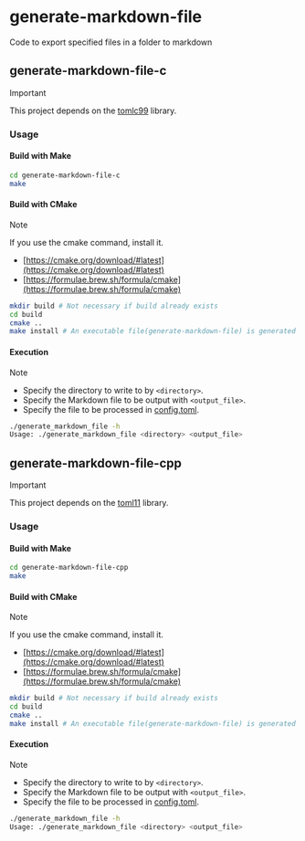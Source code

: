 # generate-markdown-file

Code to export specified files in a folder to markdown

## generate-markdown-file-c

> [!IMPORTANT]
> This project depends on the [tomlc99](https://github.com/cktan/tomlc99.git) library.

### Usage

#### Build with Make

```bash
cd generate-markdown-file-c
make
```

#### Build with CMake

> [!NOTE]
> If you use the cmake command, install it.<br/>
> - [https://cmake.org/download/#latest](https://cmake.org/download/#latest)<br/>
> - [https://formulae.brew.sh/formula/cmake](https://formulae.brew.sh/formula/cmake)

```bash
mkdir build # Not necessary if build already exists
cd build
cmake ..
make install # An executable file(generate-markdown-file) is generated in generate-markdown-file-c.
```

#### Execution

> [!NOTE]
> - Specify the directory to write to by `<directory>`.
> - Specify the Markdown file to be output with `<output_file>`.
> - Specify the file to be processed in [config.toml](./generate-markdown-file-c/config.toml).

```bash
./generate_markdown_file -h
Usage: ./generate_markdown_file <directory> <output_file>
```

## generate-markdown-file-cpp

> [!IMPORTANT]
> This project depends on the [toml11](https://github.com/ToruNiina/toml11.git) library.

### Usage

#### Build with Make

```bash
cd generate-markdown-file-cpp
make
```

#### Build with CMake

> [!NOTE]
> If you use the cmake command, install it.<br/>
> - [https://cmake.org/download/#latest](https://cmake.org/download/#latest)<br/>
> - [https://formulae.brew.sh/formula/cmake](https://formulae.brew.sh/formula/cmake)

```bash
mkdir build # Not necessary if build already exists
cd build
cmake ..
make install # An executable file(generate-markdown-file) is generated in generate-markdown-file-cpp.
```

#### Execution

> [!NOTE]
> - Specify the directory to write to by `<directory>`.
> - Specify the Markdown file to be output with `<output_file>`.
> - Specify the file to be processed in [config.toml](./generate-markdown-file-cpp/config.toml).

```bash
./generate_markdown_file -h
Usage: ./generate_markdown_file <directory> <output_file>
```
